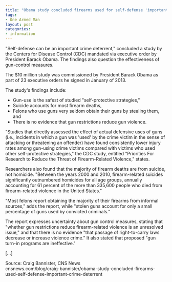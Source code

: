 ```yaml
---
title: "Obama study concluded firearms used for self-defense 'important crime deterrent'"
tags:
- One Armed Man
layout: post
categories:
- information
---
```


"Self-defense can be an important crime deterrent," concluded a study by the Centers for Disease Control (CDC) mandated via executive order by President Barack Obama. The findings also question the effectiveness of gun-control measures.

The $10 million study was commissioned by President Barack Obama as part of 23 executive orders he signed in January of 2013.

The study's findings include:

- Gun-use is the safest of studied "self-protective strategies,"
- Suicide accounts for most firearm deaths,
- Felons who use guns very seldom obtain their guns by stealing them, and
- There is no evidence that gun restrictions reduce gun violence.

"Studies that directly assessed the effect of actual defensive uses of guns (i.e., incidents in which a gun was 'used' by the crime victim in the sense of attacking or threatening an offender) have found consistently lower injury rates among gun-using crime victims compared with victims who used other self-protective strategies," the CDC study, entitled "Priorities For Research to Reduce the Threat of Firearm-Related Violence," states.

Researchers also found that the majority of firearm deaths are from suicide, not homicide. "Between the years 2000 and 2010, firearm-related suicides significantly outnumbered homicides for all age groups, annually accounting for 61 percent of the more than 335,600 people who died from firearm-related violence in the United States."

"Most felons report obtaining the majority of their firearms from informal sources," adds the report, while "stolen guns account for only a small percentage of guns used by convicted criminals."

The report expresses uncertainty about gun control measures, stating that "whether gun restrictions reduce firearm-related violence is an unresolved issue," and that there is no evidence "that passage of right-to-carry laws decrease or increase violence crime." It also stated that proposed "gun turn-in programs are ineffective."

\[...\]

Source: Craig Bannister, CNS News  
cnsnews.com/blog/craig-bannister/obama-study-concluded-firearms-used-self-defense-important-crime-deterrent
